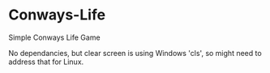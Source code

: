 # Conways-Life
Simple Conways Life Game

No dependancies, but clear screen is using Windows 'cls', so might need to address that for Linux.
